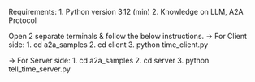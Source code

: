 Requirements:
    1. Python version 3.12 (min)
    2. Knowledge on LLM, A2A Protocol



Open 2 separate terminals & follow the below instructions.
->  For Client side:
        1. cd a2a_samples
        2. cd client
        3. python time_client.py

->  For Server side:
        1. cd a2a_samples
        2. cd server
        3. python tell_time_server.py
